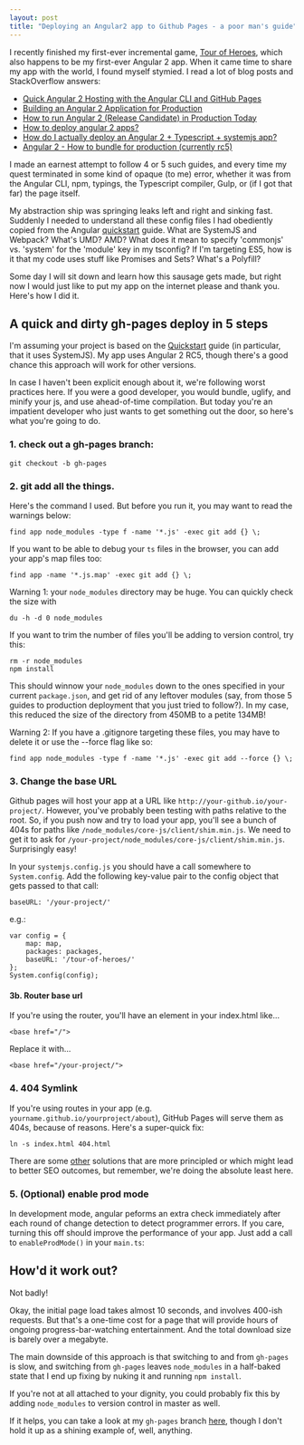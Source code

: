 ```yaml
---
layout: post
title: "Deploying an Angular2 app to Github Pages - a poor man's guide"
---
```


I recently finished my first-ever incremental game, [Tour of Heroes](https://colinmorris.github.io/tour-of-heroes/), which also happens to be my first-ever Angular 2 app. When it came time to share my app with the world, I found myself stymied. I read a lot of blog posts and StackOverflow answers:

- [Quick Angular 2 Hosting with the Angular CLI and GitHub Pages](http://developer.telerik.com/featured/quick-angular-2-hosting-angular-cli-github-pages/)
- [Building an Angular 2 Application for Production](http://blog.mgechev.com/2016/06/26/tree-shaking-angular2-production-build-rollup-javascript/)
- [How to run Angular 2 (Release Candidate) in Production Today](http://blog.angular-university.io/how-to-run-angular-2-in-production-today/)
- [How to deploy angular 2 apps?](http://stackoverflow.com/a/35563542/262271)
- [How do I actually deploy an Angular 2 + Typescript + systemjs app?](http://stackoverflow.com/a/36315060/262271)
- [Angular 2 - How to bundle for production (currently rc5)](http://stackoverflow.com/questions/37631098/angular-2-how-to-bundle-for-production-currently-rc5)

I made an earnest attempt to follow 4 or 5 such guides, and every time my quest terminated in some kind of opaque (to me) error, whether it was from the Angular CLI, npm, typings, the Typescript compiler, Gulp, or (if I got that far) the page itself. 

My abstraction ship was springing leaks left and right and sinking fast. Suddenly I needed to understand all these config files I had obediently copied from the Angular [quickstart](https://angular.io/docs/ts/latest/quickstart.html) guide. What are SystemJS and Webpack? What's UMD? AMD? What does it mean to specify 'commonjs' vs. 'system' for the 'module' key in my tsconfig? If I'm targeting ES5, how is it that my code uses stuff like Promises and Sets? What's a Polyfill?

Some day I will sit down and learn how this sausage gets made, but right now I would just like to put my app on the internet please and thank you. Here's how I did it.

## A quick and dirty gh-pages deploy in 5 steps

I'm assuming your project is based on the [Quickstart](https://angular.io/docs/ts/latest/quickstart.html) guide (in particular, that it uses SystemJS). My app uses Angular 2 RC5, though there's a good chance this approach will work for other versions.

In case I haven't been explicit enough about it, we're following worst practices here. If you were a good developer, you would bundle, uglify, and minify your js, and use ahead-of-time compilation. But today you're an impatient developer who just wants to get something out the door, so here's what you're going to do.

### 1. check out a gh-pages branch:

    git checkout -b gh-pages

### 2. git add **all the things**.

Here's the command I used. But before you run it, you may want to read the warnings below:

    find app node_modules -type f -name '*.js' -exec git add {} \;

If you want to be able to debug your `ts` files in the browser, you can add your app's map files too:

    find app -name '*.js.map' -exec git add {} \;

Warning 1: your `node_modules` directory may be huge. You can quickly check the size with 

    du -h -d 0 node_modules
    
If you want to trim the number of files you'll be adding to version control, try this:

    rm -r node_modules
    npm install

This should winnow your `node_modules` down to the ones specified in your current `package.json`, and get rid of any leftover modules (say, from those 5 guides to production deployment that you just tried to follow?). In my case, this reduced the size of the directory from 450MB to a petite 134MB!

Warning 2: If you have a .gitignore targeting these files, you may have to delete it or use the --force flag like so:
    
    find app node_modules -type f -name '*.js' -exec git add --force {} \;

### 3. Change the base URL

Github pages will host your app at a URL like `http://your-github.io/your-project/`. However, you've probably been testing with paths relative to the root. So, if you push now and try to load your app, you'll see a bunch of 404s for paths like `/node_modules/core-js/client/shim.min.js`. We need to get it to ask for `/your-project/node_modules/core-js/client/shim.min.js`. Surprisingly easy!

In your `systemjs.config.js` you should have a call somewhere to `System.config`. Add the following key-value pair to the config object that gets passed to that call:

    baseURL: '/your-project/'

e.g.:

    var config = {
        map: map,
        packages: packages,
        baseURL: '/tour-of-heroes/'
    };
    System.config(config);

#### 3b. Router base url

If you're using the router, you'll have an element in your index.html like...

    <base href="/">

Replace it with...

    <base href="/your-project/">


### 4. 404 Symlink

If you're using routes in your app (e.g. `yourname.github.io/yourproject/about`), GitHub Pages will serve them as 404s, because of reasons. Here's a super-quick fix:

    ln -s index.html 404.html

There are some [other](https://github.com/rafrex/spa-github-pages) solutions that are more principled or which might lead to better SEO outcomes, but remember, we're doing the absolute least here.

### 5. (Optional) enable prod mode

In development mode, angular peforms an extra check immediately after each round of change detection to detect programmer errors. If you care, turning this off should improve the performance of your app. Just add a call to `enableProdMode()` in your `main.ts`:

<script src="https://gist.github.com/colinmorris/2f4e336042967c0c253b70f2f129cc88.js"></script>

## How'd it work out?

Not badly!

Okay, the initial page load takes almost 10 seconds, and involves 400-ish requests. But that's a one-time cost for a page that will provide hours of ongoing progress-bar-watching entertainment. And the total download size is barely over a megabyte. 

The main downside of this approach is that switching to and from `gh-pages` is slow, and switching from `gh-pages` leaves `node_modules` in a half-baked state that I end up fixing by nuking it and running `npm install`. 

If you're not at all attached to your dignity, you could probably fix this by adding `node_modules` to version control in master as well. 

If it helps, you can take a look at my `gh-pages` branch [here](https://github.com/colinmorris/tour-of-heroes/tree/gh-pages), though I don't hold it up as a shining example of, well, anything.
